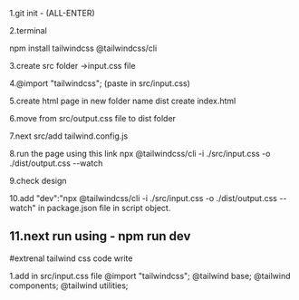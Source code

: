 1.git init - (ALL-ENTER)

2.terminal
  
  npm install tailwindcss @tailwindcss/cli

3.create src folder
  ->input.css file 
  

4.@import "tailwindcss";   (paste in src/input.css)

5.create html page in new folder name dist
create index.html

6.move from src/output.css file  to dist folder

7.next src/add tailwind.config.js

8.run the page using this link npx @tailwindcss/cli -i ./src/input.css -o ./dist/output.css --watch

9.check design

10.add "dev":"npx @tailwindcss/cli -i ./src/input.css -o ./dist/output.css --watch"
    in package.json file  in script object.

##  11.next run using  -   npm run dev    





#extrenal tailwind css code write

1.add in src/input.css file
   @import "tailwindcss";
   @tailwind base;
   @tailwind components;
   @tailwind utilities;

